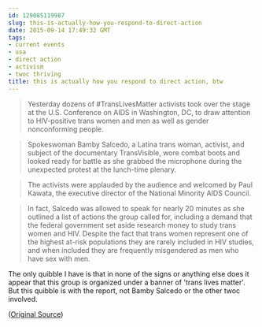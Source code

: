 ```yaml
---
id: 129085119987
slug: this-is-actually-how-you-respond-to-direct-action
date: 2015-09-14 17:49:32 GMT
tags:
- current events
- usa
- direct action
- activism
- twoc thriving
title: this is actually how you respond to direct action, btw
---
```

> Yesterday dozens of #TransLivesMatter activists took over the stage at the U.S. Conference on AIDS in Washington, DC, to draw attention to HIV-positive trans women and men as well as gender nonconforming people.

> Spokeswoman Bamby Salcedo, a Latina trans woman, activist, and subject of the documentary TransVisible, wore combat boots and looked ready for battle as she grabbed the microphone during the unexpected protest at the lunch-time plenary.

> The activists were applauded by the audience and welcomed by Paul Kawata, the executive director of the National Minority AIDS Council.

> In fact, Salcedo was allowed to speak for nearly 20 minutes as she outlined a list of actions the group called for, including a demand that the federal government set aside research money to study trans women and HIV. Despite the fact that trans women represent one of the highest at-risk populations they are rarely included in HIV studies, and when included they are frequently misgendered as men who have sex with men.

The only quibble I have is that in none of the signs or anything else does it appear that this group is organized under a banner of 'trans lives matter'. But this quibble is with the report, not Bamby Salcedo or the other twoc involved.

([Original Source][1])

[1]: http://syx.pw/1Y2Ejxi